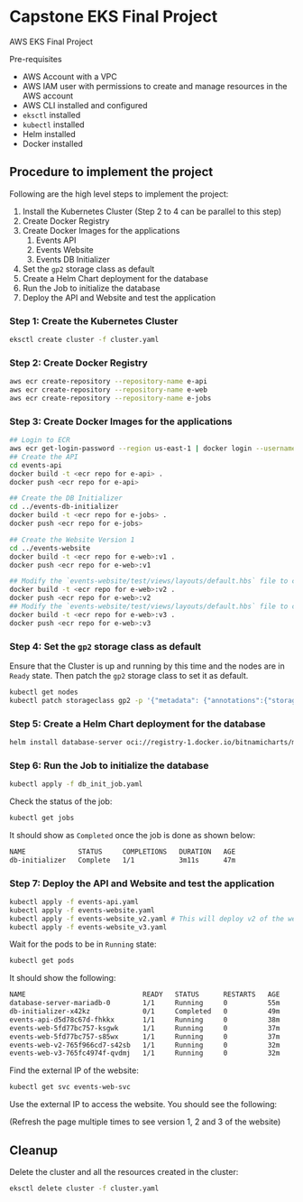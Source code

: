 # Capstone EKS Final Project

AWS EKS Final Project

Pre-requisites

- AWS Account with a VPC
- AWS IAM user with permissions to create and manage resources in the AWS account
- AWS CLI installed and configured
- `eksctl` installed
- `kubectl` installed
- Helm installed
- Docker installed

## Procedure to implement the project

Following are the high level steps to implement the project:

1. Install the Kubernetes Cluster (Step 2 to 4 can be parallel to this step)
2. Create Docker Registry
3. Create Docker Images for the applications
   1. Events API
   2. Events Website
   3. Events DB Initializer
4. Set the `gp2` storage class as default
5. Create a Helm Chart deployment for the database
6. Run the Job to initialize the database
7. Deploy the API and Website and test the application

### Step 1: Create the Kubernetes Cluster

```bash
eksctl create cluster -f cluster.yaml
```

### Step 2: Create Docker Registry

```bash
aws ecr create-repository --repository-name e-api
aws ecr create-repository --repository-name e-web
aws ecr create-repository --repository-name e-jobs
```

### Step 3: Create Docker Images for the applications

```bash
## Login to ECR
aws ecr get-login-password --region us-east-1 | docker login --username AWS --password-stdin <aws_account_id>.dkr.ecr.<region>.amazonaws.com
## Create the API
cd events-api
docker build -t <ecr repo for e-api> .
docker push <ecr repo for e-api>

## Create the DB Initializer
cd ../events-db-initializer
docker build -t <ecr repo for e-jobs> .
docker push <ecr repo for e-jobs>

## Create the Website Version 1
cd ../events-website
docker build -t <ecr repo for e-web>:v1 .
docker push <ecr repo for e-web>:v1

## Modify the `events-website/test/views/layouts/default.hbs` file to change the title of the website to v2
docker build -t <ecr repo for e-web>:v2 .
docker push <ecr repo for e-web>:v2
## Modify the `events-website/test/views/layouts/default.hbs` file to change the title of the website to v3
docker build -t <ecr repo for e-web>:v3 .
docker push <ecr repo for e-web>:v3

```

### Step 4: Set the `gp2` storage class as default

Ensure that the Cluster is up and running by this time and the nodes are in `Ready` state. Then patch the `gp2` storage class to set it as default.

```bash
kubectl get nodes
kubectl patch storageclass gp2 -p '{"metadata": {"annotations":{"storageclass.kubernetes.io/is-default-class":"true"}}}'
```

### Step 5: Create a Helm Chart deployment for the database

```bash
helm install database-server oci://registry-1.docker.io/bitnamicharts/mariadb --set primary.persistence.storageClass=gp2
```

### Step 6: Run the Job to initialize the database

```bash
kubectl apply -f db_init_job.yaml
```

Check the status of the job:

```bash
kubectl get jobs
```
It should show as `Completed` once the job is done as shown below:

```bash
NAME             STATUS     COMPLETIONS   DURATION   AGE
db-initializer   Complete   1/1           3m11s      47m
```
### Step 7: Deploy the API and Website and test the application

```bash
kubectl apply -f events-api.yaml
kubectl apply -f events-website.yaml
kubectl apply -f events-website_v2.yaml # This will deploy v2 of the website
kubectl apply -f events-website_v3.yaml
```

Wait for the pods to be in `Running` state:

```bash
kubectl get pods
```

It should show the following:

```bash
NAME                             READY   STATUS      RESTARTS   AGE
database-server-mariadb-0        1/1     Running     0          55m
db-initializer-x42kz             0/1     Completed   0          49m
events-api-d5d78c67d-fhkkx       1/1     Running     0          38m
events-web-5fd77bc757-ksgwk      1/1     Running     0          37m
events-web-5fd77bc757-s85wx      1/1     Running     0          37m
events-web-v2-765f966cd7-s42sb   1/1     Running     0          32m
events-web-v3-765fc4974f-qvdmj   1/1     Running     0          32m
```

Find the external IP of the website:

```bash
kubectl get svc events-web-svc
```

Use the external IP to access the website. You should see the following:

(Refresh the page multiple times to see version 1, 2 and 3 of the website)

## Cleanup

Delete the cluster and all the resources created in the cluster:

```bash
eksctl delete cluster -f cluster.yaml
```
